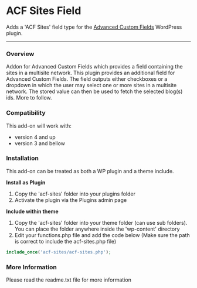 # ACF Sites Field

Adds a 'ACF Sites' field type for the [Advanced Custom Fields](http://wordpress.org/extend/plugins/advanced-custom-fields/) WordPress plugin.

-----------------------

### Overview

Addon for Advanced Custom Fields which provides a field containing the sites in a multisite network. This plugin provides an additional field for Advanced Custom Fields. The field outputs either checkboxes or a dropdown in which the user may select one or more sites in a multisite network. The stored value can then be used to fetch the selected blog(s) ids. More to follow. 

### Compatibility

This add-on will work with:

* version 4 and up
* version 3 and bellow

### Installation

This add-on can be treated as both a WP plugin and a theme include.

**Install as Plugin**

1. Copy the 'acf-sites' folder into your plugins folder
2. Activate the plugin via the Plugins admin page

**Include within theme**

1.	Copy the 'acf-sites' folder into your theme folder (can use sub folders). You can place the folder anywhere inside the 'wp-content' directory
2.	Edit your functions.php file and add the code below (Make sure the path is correct to include the acf-sites.php file)

```php
include_once('acf-sites/acf-sites.php');
```

### More Information

Please read the readme.txt file for more information
